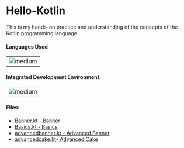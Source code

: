 # Hello-Kotlin
This is my hands-on practice and understanding of the concepts of the Kotlin programming language.

<h4>Languages Used</h4>
<table>
  <tr>
<td><img alt="medium" src="https://img.shields.io/badge/Kotlin-0095D5?&style=for-the-badge&logo=kotlin&logoColor=white""></td>
  </tr>
</table>

<h4>Integrated Development Environment:</h4>
<table>
  <tr>
<td><img alt="medium" src="https://img.shields.io/badge/Visual_Studio_Code-0078D4?style=for-the-badge&logo=visual%20studio%20code&logoColor=white"></td>
  </tr>
</table>

<h4>Files:</h4>

* [Banner.kt - Banner](Banner.kt)
* [Basics.kt - Basics](Basics.kt)
* [advancedbanner.kt - Advanced Banner](advancedbanner.kt)
* [advancedcake.kt- Advanced Cake](advancedcake.kt)
